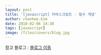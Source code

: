 ```yaml
---
layout: post
title: '[javascript] 자바스크립트 - 필수 개념'
author: chanhee.kim
date: 2018-02-06 14:38
tags: [javascript]
image: /files/covers/blog.jpg
---
```


참고 블로그 : <a href="http://jinbroing.tistory.com/183?category=687108"> 블로그 이동</a>
